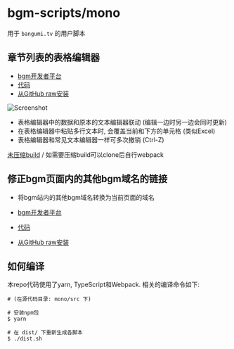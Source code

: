 # bgm-scripts/mono

用于 `bangumi.tv` 的用户脚本

## 章节列表的表格编辑器

- [bgm开发者平台](https://bgm.tv/dev/app/166)
- [代码](dist/bgm-eps-editor.user.js)
- [从GitHub raw安装](dist/bgm-eps-editor.user.js?raw=true)

![Screenshot](screenshots/bgm-eps-editor.png)

- 表格编辑器中的数据和原本的文本编辑器联动 (编辑一边时另一边会同时更新)
- 在表格编辑器中粘贴多行文本时, 会覆盖当前和下方的单元格 (类似Excel)
- 表格编辑器和常见文本编辑器一样可多次撤销 (Ctrl-Z)

[未压缩build](dist/bgm-eps-editor.user.js) / 如需要压缩build可以clone后自行webpack

## 修正bgm页面内的其他bgm域名的链接

- 将bgm站内的其他bgm域名转换为当前页面的域名

- [bgm开发者平台](https://bgm.tv/dev/app/264)
- [代码](dist/bgm-unified-origin.user.js)
- [从GitHub raw安装](dist/bgm-unified-origin.user.js?raw=true)

## 如何编译

本repo代码使用了yarn, TypeScript和Webpack. 相关的编译命令如下:

```text
# (在源代码目录: mono/src 下)

# 安装npm包
$ yarn

# 在 dist/ 下重新生成各脚本
$ ./dist.sh

```
